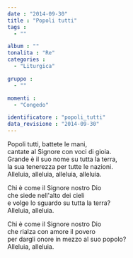 ```yaml
---
date : "2014-09-30"
title : "Popoli tutti"
tags : 
  - ""

album : ""
tonalita : "Re"
categories : 
  - "Liturgica"

gruppo : 
  - ""

momenti : 
  - "Congedo"

identificatore : "popoli_tutti"
data_revisione : "2014-09-30"
---
```

  
  
Popoli tutti, battete le mani,  
cantate al Signore con voci di gioia.  
Grande è il suo nome su tutta la terra,  
la sua tenerezza per tutte le nazioni.  
Alleluia,  alleluia,  alleluia,  alleluia.   
  
  
Chi è come il Signore nostro Dio  
che siede nell'alto dei cieli   
e volge lo sguardo su tutta la terra?  
Alleluia, alleluia.  
  
  
Chi è come il Signore nostro Dio  
che rialza con amore il povero   
per dargli onore in mezzo al suo popolo?  
Alleluia, alleluia.  
  
